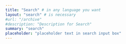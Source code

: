 ```yaml
---
title: "Search" # in any language you want
layout: "search" # is necessary
#url: "/archive"
#description: "Description for Search"
summary: "search"
placeholder: "placeholder text in search input box"
---
```

